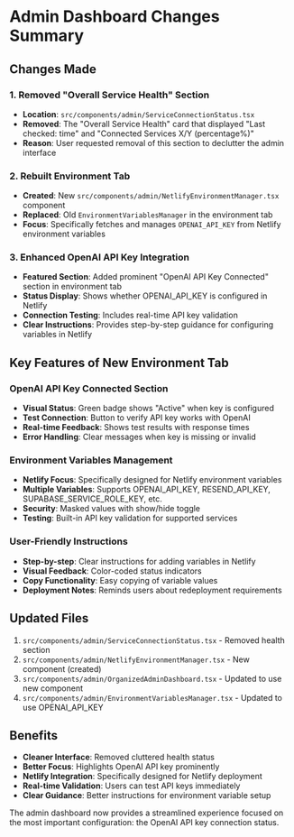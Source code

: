 # Admin Dashboard Changes Summary

## Changes Made

### 1. Removed "Overall Service Health" Section
- **Location**: `src/components/admin/ServiceConnectionStatus.tsx`
- **Removed**: The "Overall Service Health" card that displayed "Last checked: time" and "Connected Services X/Y (percentage%)"
- **Reason**: User requested removal of this section to declutter the admin interface

### 2. Rebuilt Environment Tab
- **Created**: New `src/components/admin/NetlifyEnvironmentManager.tsx` component
- **Replaced**: Old `EnvironmentVariablesManager` in the environment tab
- **Focus**: Specifically fetches and manages `OPENAI_API_KEY` from Netlify environment variables

### 3. Enhanced OpenAI API Key Integration
- **Featured Section**: Added prominent "OpenAI API Key Connected" section in environment tab
- **Status Display**: Shows whether OPENAI_API_KEY is configured in Netlify
- **Connection Testing**: Includes real-time API key validation
- **Clear Instructions**: Provides step-by-step guidance for configuring variables in Netlify

## Key Features of New Environment Tab

### OpenAI API Key Connected Section
- **Visual Status**: Green badge shows "Active" when key is configured
- **Test Connection**: Button to verify API key works with OpenAI
- **Real-time Feedback**: Shows test results with response times
- **Error Handling**: Clear messages when key is missing or invalid

### Environment Variables Management
- **Netlify Focus**: Specifically designed for Netlify environment variables
- **Multiple Variables**: Supports OPENAI_API_KEY, RESEND_API_KEY, SUPABASE_SERVICE_ROLE_KEY, etc.
- **Security**: Masked values with show/hide toggle
- **Testing**: Built-in API key validation for supported services

### User-Friendly Instructions
- **Step-by-step**: Clear instructions for adding variables in Netlify
- **Visual Feedback**: Color-coded status indicators
- **Copy Functionality**: Easy copying of variable values
- **Deployment Notes**: Reminds users about redeployment requirements

## Updated Files
1. `src/components/admin/ServiceConnectionStatus.tsx` - Removed health section
2. `src/components/admin/NetlifyEnvironmentManager.tsx` - New component (created)
3. `src/components/admin/OrganizedAdminDashboard.tsx` - Updated to use new component
4. `src/components/admin/EnvironmentVariablesManager.tsx` - Updated to use OPENAI_API_KEY

## Benefits
- **Cleaner Interface**: Removed cluttered health status
- **Better Focus**: Highlights OpenAI API key prominently
- **Netlify Integration**: Specifically designed for Netlify deployment
- **Real-time Validation**: Users can test API keys immediately
- **Clear Guidance**: Better instructions for environment variable setup

The admin dashboard now provides a streamlined experience focused on the most important configuration: the OpenAI API key connection status.

